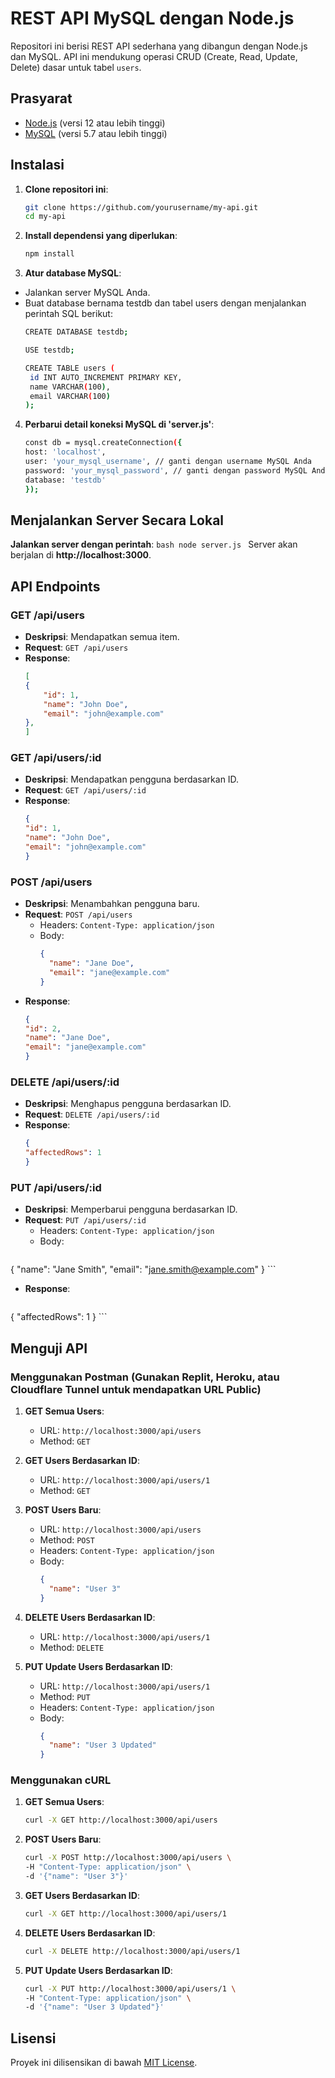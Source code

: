 # REST API MySQL dengan Node.js

Repositori ini berisi REST API sederhana yang dibangun dengan Node.js dan MySQL. API ini mendukung operasi CRUD (Create, Read, Update, Delete) dasar untuk tabel `users`.

## Prasyarat

- [Node.js](https://nodejs.org/) (versi 12 atau lebih tinggi)
- [MySQL](https://www.mysql.com/) (versi 5.7 atau lebih tinggi)

## Instalasi

1. **Clone repositori ini**:
   ```bash
   git clone https://github.com/yourusername/my-api.git
   cd my-api
   ```
2. **Install dependensi yang diperlukan**:
   ```bash
   npm install
   ```
3. **Atur database MySQL**:

-  Jalankan server MySQL Anda.
-  Buat database bernama testdb dan tabel users dengan menjalankan perintah SQL berikut:
   ```bash
   CREATE DATABASE testdb;

   USE testdb;

   CREATE TABLE users (
    id INT AUTO_INCREMENT PRIMARY KEY,
    name VARCHAR(100),
    email VARCHAR(100)
   );
   ```
4. **Perbarui detail koneksi MySQL di 'server.js'**:
   ```bash
   const db = mysql.createConnection({
   host: 'localhost',
   user: 'your_mysql_username', // ganti dengan username MySQL Anda
   password: 'your_mysql_password', // ganti dengan password MySQL Anda
   database: 'testdb'
   });
   ```

## Menjalankan Server Secara Lokal
   **Jalankan server dengan perintah**:
     ```bash
     node server.js
     ```
Server akan berjalan di **http://localhost:3000**.

## API Endpoints

### GET /api/users

- **Deskripsi**: Mendapatkan semua item.
- **Request**: `GET /api/users`
- **Response**:
    ```json
    [
    {
        "id": 1,
        "name": "John Doe",
        "email": "john@example.com"
    },
    ]
    ```

### GET /api/users/:id

- **Deskripsi**: Mendapatkan pengguna berdasarkan ID.
- **Request**: `GET /api/users/:id`
- **Response**:
    ```json
    {
    "id": 1,
    "name": "John Doe",
    "email": "john@example.com"
    }
    ```

### POST /api/users

- **Deskripsi**: Menambahkan pengguna baru.
- **Request**: `POST /api/users`
    - Headers: `Content-Type: application/json`
    - Body:
        ```json
        {
          "name": "Jane Doe",
          "email": "jane@example.com"
        }
        ```
- **Response**:
    ```json
    {
    "id": 2,
    "name": "Jane Doe",
    "email": "jane@example.com"
    }
    ```

### DELETE /api/users/:id

- **Deskripsi**: Menghapus pengguna berdasarkan ID.
- **Request**: `DELETE /api/users/:id`
- **Response**:
    ```json
    {
    "affectedRows": 1
    }
    ```

### PUT /api/users/:id

- **Deskripsi**: Memperbarui pengguna berdasarkan ID.
- **Request**: `PUT /api/users/:id`
    - Headers: `Content-Type: application/json`
    - Body:
        ```json
{
    "name": "Jane Smith",
    "email": "jane.smith@example.com"
}
        ```
- **Response**:
    ```json
{
    "affectedRows": 1
}
    ```

## Menguji API

### Menggunakan Postman (Gunakan Replit, Heroku, atau Cloudflare Tunnel untuk mendapatkan URL Public)

1. **GET Semua Users**:
    - URL: `http://localhost:3000/api/users`
    - Method: `GET`

2. **GET Users Berdasarkan ID**:
    - URL: `http://localhost:3000/api/users/1`
    - Method: `GET`

3. **POST Users Baru**:
    - URL: `http://localhost:3000/api/users`
    - Method: `POST`
    - Headers: `Content-Type: application/json`
    - Body:
        ```json
        {
          "name": "User 3"
        }
        ```

4. **DELETE Users Berdasarkan ID**:
    - URL: `http://localhost:3000/api/users/1`
    - Method: `DELETE`
  
5. **PUT Update Users Berdasarkan ID**:
    - URL: `http://localhost:3000/api/users/1`
    - Method: `PUT`
    - Headers: `Content-Type: application/json`
    - Body:
        ```json
        {
          "name": "User 3 Updated"
        }
        ```

### Menggunakan cURL

1. **GET Semua Users**:
    ```bash
    curl -X GET http://localhost:3000/api/users
    ```

2. **POST Users Baru**:
    ```bash
    curl -X POST http://localhost:3000/api/users \
    -H "Content-Type: application/json" \
    -d '{"name": "User 3"}'
    ```

3. **GET Users Berdasarkan ID**:
    ```bash
    curl -X GET http://localhost:3000/api/users/1
    ```

4. **DELETE Users Berdasarkan ID**:
    ```bash
    curl -X DELETE http://localhost:3000/api/users/1
    ```

5. **PUT Update Users Berdasarkan ID**:
    ```bash
    curl -X PUT http://localhost:3000/api/users/1 \
    -H "Content-Type: application/json" \
    -d '{"name": "User 3 Updated"}'
    ```

## Lisensi

Proyek ini dilisensikan di bawah [MIT License](LICENSE).


